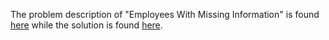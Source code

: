 The problem description of "Employees With Missing Information" is found [here](https://leetcode.com/problems/employees-with-missing-information/) while the solution is found [here](https://github.com/aurimas13/Solutions-To-Problems/blob/main/LeetCode/Python%20Solutions/Employees%20With%20Missing%20Information/solution.py).
